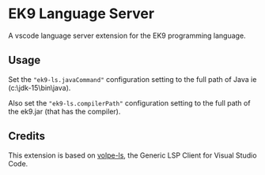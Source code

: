 # EK9 Language Server

A vscode language server extension for the EK9 programming language.

## Usage

Set the `"ek9-ls.javaCommand"` configuration setting to the full path of Java ie (c:\jdk-15\bin\java).

Also set the `"ek9-ls.compilerPath"` configuration setting to the full path of the ek9.jar (that has the compiler). 

## Credits

This extension is based on [volpe-ls](https://github.com/ViliamVadocz/vscode-volpe-ls), the Generic LSP Client for Visual Studio Code.

